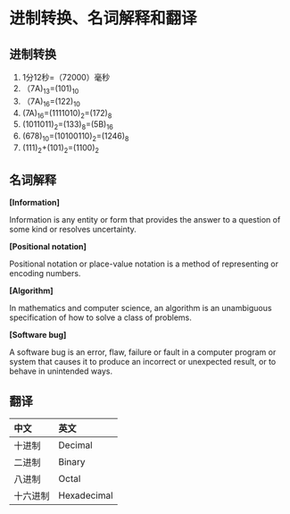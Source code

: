 # 进制转换、名词解释和翻译

## 进制转换

1. 1分12秒=（72000）毫秒
2. （7A)<sub>13</sub>=(101)<sub>10</sub>
3. （7A)<sub>16</sub>=(122)<sub>10</sub>
4. (7A)<sub>16</sub>=(1111010)<sub>2</sub>=(172)<sub>8</sub>
5. (1011011)<sub>2</sub>=(133)<sub>8</sub>=(5B)<sub>16</sub>
6. (678)<sub>10</sub>=(10100110)<sub>2</sub>=(1246)<sub>8</sub>
7. (111)<sub>2</sub>+(101)<sub>2</sub>=(1100)<sub>2</sub>

## 名词解释

**[Information]**

Information is any entity or form that provides the answer to a question of some kind or resolves uncertainty. 

**[Positional notation]**

Positional notation or place-value notation is a method of representing or encoding numbers.

**[Algorithm]**

In mathematics and computer science, an algorithm is an unambiguous specification of how to solve a class of problems.

**[Software bug]**

A software bug is an error, flaw, failure or fault in a computer program or system that causes it to produce an incorrect or unexpected result, or to behave in unintended ways.

## 翻译


|中文     | 英文          | 
|:------ |:-------------|
|十进制   | Decimal | 
|二进制   |   Binary
|八进制   |   Octal
|十六进制 | Hexadecimal